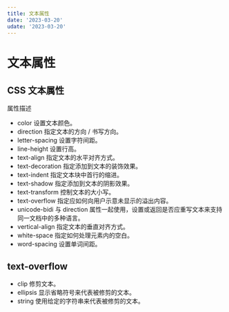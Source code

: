 ```yaml
---
title: 文本属性
date: '2023-03-20'
udate: '2023-03-20'
---
```

# 文本属性

## CSS 文本属性

属性描述
* color	设置文本颜色。
* direction	指定文本的方向 / 书写方向。
* letter-spacing	设置字符间距。
* line-height	设置行高。
* text-align	指定文本的水平对齐方式。
* text-decoration	指定添加到文本的装饰效果。
* text-indent	指定文本块中首行的缩进。
* text-shadow	指定添加到文本的阴影效果。
* text-transform	控制文本的大小写。
* text-overflow	指定应如何向用户示意未显示的溢出内容。
* unicode-bidi	与 direction 属性一起使用，设置或返回是否应重写文本来支持同一文档中的多种语言。
* vertical-align	指定文本的垂直对齐方式。
* white-space	指定如何处理元素内的空白。
* word-spacing	设置单词间距。

## text-overflow
* clip	修剪文本。	
* ellipsis	显示省略符号来代表被修剪的文本。	
* string	使用给定的字符串来代表被修剪的文本。
